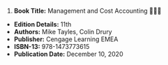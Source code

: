 1. **Book Title:** Management and Cost Accounting 📒🔐✅
- **Edition Details:** 11th
- **Authors:** Mike Tayles, Colin Drury
- **Publisher:** Cengage Learning EMEA
- **ISBN-13:** 978-1473773615
- **Publication Date:** December 10, 2020
